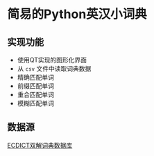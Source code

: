 # 简易的Python英汉小词典

## 实现功能

- 使用QT实现的图形化界面
- 从 `csv` 文件中读取词典数据
- 精确匹配单词
- 前缀匹配单词
- 重合匹配单词
- 模糊匹配单词

## 数据源

[ECDICT双解词典数据库](https://github.com/skywind3000/ECDICT)
